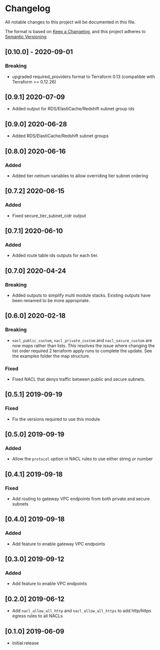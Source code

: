 # Changelog
All notable changes to this project will be documented in this file.

The format is based on [Keep a Changelog](https://keepachangelog.com/en/1.0.0/),
and this project adheres to [Semantic Versioning](https://semver.org/spec/v2.0.0.html).

## [0.10.0] - 2020-09-01
### Breaking
- upgraded required_providers format to Terraform 0.13 (compatible with Terraform >= 0.12.26)

## [0.9.1] 2020-07-09
- Added output for RDS/ElastiCache/Redshift subnet group ids

## [0.9.0] 2020-06-28
- Added RDS/ElastiCache/Redshift subnet groups

## [0.8.0] 2020-06-16
### Added
- Added tier netnum variables to allow overriding tier subnet ordering

## [0.7.2] 2020-06-15
### Added
- Fixed secure_tier_subnet_cidr output

## [0.7.1] 2020-06-10
### Added
- Added route table ids outputs for each tier.

## [0.7.0] 2020-04-24
### Breaking
- Added outputs to simplify multi module stacks. Existing outputs have been renamed to be more appropriate.

## [0.6.0] 2020-02-18
### Breaking
- `nacl_public_custom`, `nacl_private_custom` and `nacl_secure_custom` are now maps rather than lists. This resolves the issue where changing the list order required 2 terraform apply runs to complete the update. See the examples folder the map structure.

### Fixed
- Fixed NACL that denys traffic between public and secure subnets.

## [0.5.1] 2019-09-19
### Fixed
- Fix the versions required to use this module

## [0.5.0] 2019-09-19
### Added
- Allow the `protocol` option in NACL rules to use either string or number

## [0.4.1] 2019-09-18
### Fixed
- Add routing to gateway VPC endpoints from both private and secure subnets

## [0.4.0] 2019-09-18
### Added
- Add feature to enable gateway VPC endpoints

## [0.3.0] 2019-09-12
### Added
- Add feature to enable VPC endpoints

## [0.2.0] 2019-06-12
- Add `nacl_allow_all_http` and `nacl_allow_all_https` to add http/https egress rules to all NACLs

## [0.1.0] 2019-06-09
- Initial release
